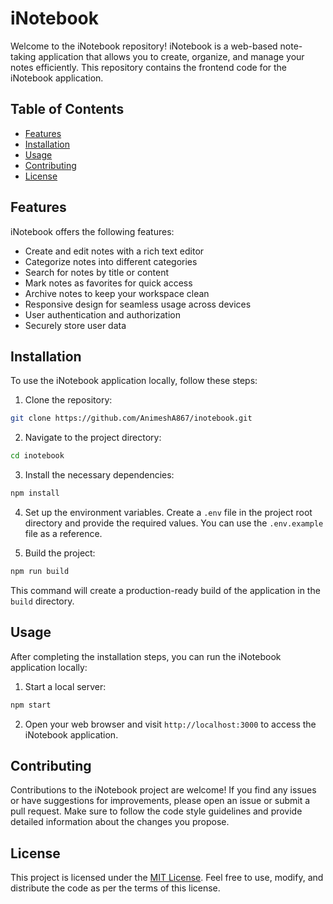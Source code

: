 # iNotebook

Welcome to the iNotebook repository! iNotebook is a web-based note-taking application that allows you to create, organize, and manage your notes efficiently. This repository contains the frontend code for the iNotebook application.

## Table of Contents

- [Features](#features)
- [Installation](#installation)
- [Usage](#usage)
- [Contributing](#contributing)
- [License](#license)

## Features

iNotebook offers the following features:

- Create and edit notes with a rich text editor
- Categorize notes into different categories
- Search for notes by title or content
- Mark notes as favorites for quick access
- Archive notes to keep your workspace clean
- Responsive design for seamless usage across devices
- User authentication and authorization
- Securely store user data

## Installation

To use the iNotebook application locally, follow these steps:

1. Clone the repository:

```bash
git clone https://github.com/AnimeshA867/inotebook.git
```

2. Navigate to the project directory:

```bash
cd inotebook
```

3. Install the necessary dependencies:

```bash
npm install
```

4. Set up the environment variables. Create a `.env` file in the project root directory and provide the required values. You can use the `.env.example` file as a reference.

5. Build the project:

```bash
npm run build
```

This command will create a production-ready build of the application in the `build` directory.

## Usage

After completing the installation steps, you can run the iNotebook application locally:

1. Start a local server:

```bash
npm start
```

2. Open your web browser and visit `http://localhost:3000` to access the iNotebook application.

## Contributing

Contributions to the iNotebook project are welcome! If you find any issues or have suggestions for improvements, please open an issue or submit a pull request. Make sure to follow the code style guidelines and provide detailed information about the changes you propose.

## License

This project is licensed under the [MIT License](LICENSE). Feel free to use, modify, and distribute the code as per the terms of this license.
